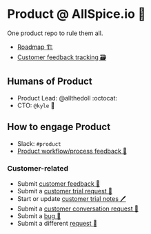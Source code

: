 # Product @ AllSpice.io 🍃
One product repo to rule them all.

- [Roadmap 🏗️](#)
- [Customer feedback tracking 🗃️](https://github.com/users/allthedoll/projects/3)

## Humans of Product
- Product Lead: @allthedoll :octocat:
- CTO: `@kyle` 👾

## How to engage Product
- Slack: `#product`
- [Product workflow/process feedback 📝](https://github.com/allthedoll/allspice-product/issues/new?assignees=&labels=process-feedback+%3Amemo%3A+&projects=&template=product-process-feedback.md&title=Product+team+feedback%3A+%28your+TL%3BDR+here%29)

### Customer-related
- Submit [customer feedback 🌱](https://github.com/allthedoll/allspice-product/issues/new?assignees=&labels=feedback+%3Aseedling%3A&projects=&template=customer-feedback.md&title=Feedback%3A+%28feedback+TL%3BDR+here%29)
- Submit a [customer trial request 🎠](https://github.com/allthedoll/allspice-product/issues/new?assignees=&labels=trial+request+%3Acarousel_horse%3A&projects=&template=customer-trial-request-%F0%9F%8E%A0.md&title=Trial+request%3A+CUSTOMER)
- Start or update [customer trial notes 🖊️](https://github.com/allthedoll/allspice-product/issues/new?assignees=&labels=&projects=&template=customer-trial-notes.md&title=Conversation+notes%3A+CUSTOMER+about+TOPIC)
- Submit a [customer conversation request 👥](https://github.com/allthedoll/allspice-product/issues/new?assignees=&labels=conversation+%3Aspeech_balloon%3A&projects=&template=customer-conversation-request.md&title=Conversation+request%3A+CUSTOMER+about+TOPIC)
-  Submit a [bug 🐛](https://github.com/allthedoll/allspice-product/issues/new?assignees=&labels=bug+%3Abug%3A&projects=&template=bug_report.md&title=Bug%3A+%28your+TL%3BDR+here%29)
- Submit a different [request 🙏](https://github.com/allthedoll/allspice-product/issues/new?assignees=&labels=request+%3Apray%3A&projects=&template=other-request.md&title=Other+request%3A+%28your+TL%3BDR+here%29)
